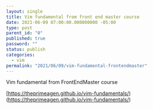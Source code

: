 ```yaml
---
layout: single
title: Vim fundamental from front end master course
date: 2021-06-09 07:00:00.000000000 -05:00
type: post
parent_id: "0"
published: true
password: ""
status: publish
categories:
  - vim
permalink: "2021/06/09/vim-fundamental-frontendmaster"
---
```

Vim fundamental from FrontEndMaster course

[https://theprimeagen.github.io/vim-fundamentals/)(https://theprimeagen.github.io/vim-fundamentals/)


